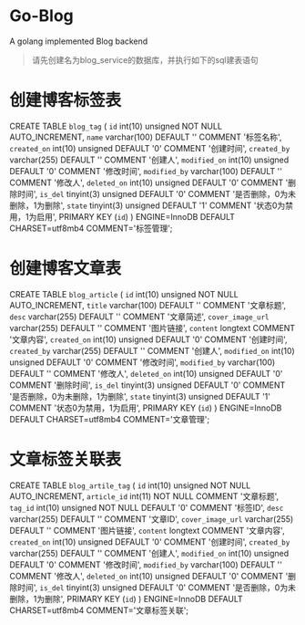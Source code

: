 # Go-Blog
A golang implemented Blog backend

> 请先创建名为blog_service的数据库，并执行如下的sql建表语句
# 创建博客标签表
CREATE TABLE `blog_tag` (
`id` int(10) unsigned NOT NULL AUTO_INCREMENT,
`name` varchar(100) DEFAULT '' COMMENT '标签名称',
`created_on` int(10) unsigned DEFAULT '0' COMMENT '创建时间',
`created_by` varchar(255) DEFAULT '' COMMENT '创建人',
`modified_on` int(10) unsigned DEFAULT '0' COMMENT '修改时间',
`modified_by` varchar(100) DEFAULT '' COMMENT '修改人',
`deleted_on` int(10) unsigned DEFAULT '0' COMMENT '删除时间',
`is_del` tinyint(3) unsigned DEFAULT '0' COMMENT '是否删除，0为未删除，1为删除',
`state` tinyint(3) unsigned DEFAULT '1' COMMENT '状态0为禁用，1为启用',
PRIMARY KEY (`id`)
) ENGINE=InnoDB DEFAULT CHARSET=utf8mb4 COMMENT='标签管理';

# 创建博客文章表
CREATE TABLE `blog_article` (
`id` int(10) unsigned NOT NULL AUTO_INCREMENT,
`title` varchar(100) DEFAULT '' COMMENT '文章标题',
`desc` varchar(255) DEFAULT '' COMMENT '文章简述',
`cover_image_url` varchar(255) DEFAULT '' COMMENT '图片链接',
`content` longtext COMMENT '文章内容',
`created_on` int(10) unsigned DEFAULT '0' COMMENT '创建时间',
`created_by` varchar(255) DEFAULT '' COMMENT '创建人',
`modified_on` int(10) unsigned DEFAULT '0' COMMENT '修改时间',
`modified_by` varchar(100) DEFAULT '' COMMENT '修改人',
`deleted_on` int(10) unsigned DEFAULT '0' COMMENT '删除时间',
`is_del` tinyint(3) unsigned DEFAULT '0' COMMENT '是否删除，0为未删除，1为删除',
`state` tinyint(3) unsigned DEFAULT '1' COMMENT '状态0为禁用，1为启用',
PRIMARY KEY (`id`)
) ENGINE=InnoDB DEFAULT CHARSET=utf8mb4 COMMENT='文章管理';

# 文章标签关联表
CREATE TABLE `blog_artile_tag` (
`id` int(10) unsigned NOT NULL AUTO_INCREMENT,
`article_id` int(11) NOT NULL COMMENT '文章标题',
`tag_id` int(10) unsigned NOT NULL DEFAULT '0' COMMENT '标签ID',
`desc` varchar(255) DEFAULT '' COMMENT '文章ID',
`cover_image_url` varchar(255) DEFAULT '' COMMENT '图片链接',
`content` longtext COMMENT '文章内容',
`created_on` int(10) unsigned DEFAULT '0' COMMENT '创建时间',
`created_by` varchar(255) DEFAULT '' COMMENT '创建人',
`modified_on` int(10) unsigned DEFAULT '0' COMMENT '修改时间',
`modified_by` varchar(100) DEFAULT '' COMMENT '修改人',
`deleted_on` int(10) unsigned DEFAULT '0' COMMENT '删除时间',
`is_del` tinyint(3) unsigned DEFAULT '0' COMMENT '是否删除，0为未删除，1为删除',
PRIMARY KEY (`id`)
) ENGINE=InnoDB DEFAULT CHARSET=utf8mb4 COMMENT='文章标签关联';